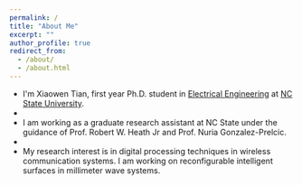 ```yaml
---
permalink: /
title: "About Me"
excerpt: ""
author_profile: true
redirect_from: 
  - /about/
  - /about.html
---
```


* I'm Xiaowen Tian, first year Ph.D. student in [Electrical Engineering](https://www.iitk.ac.in/ee/) at [NC State University](http://iitk.ac.in/).
* 
* I am working as a graduate research assistant at NC State under the guidance of Prof. Robert W. Heath Jr and Prof. Nuria Gonzalez-Prelcic.
* 
* My research interest is in digital processing techniques in wireless communication systems. I am working on reconfigurable intelligent surfaces in millimeter wave systems.










